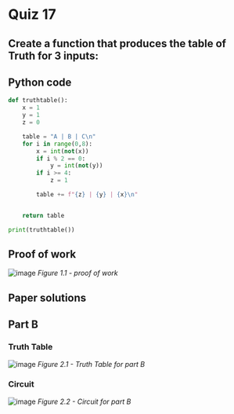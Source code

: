 # Quiz 17 
## Create a function that produces the table of Truth for 3 inputs:

## Python code 

```.py
def truthtable():
    x = 1
    y = 1
    z = 0

    table = "A | B | C\n"
    for i in range(0,8):
        x = int(not(x))
        if i % 2 == 0:
            y = int(not(y))
        if i >= 4:
            z = 1

        table += f"{z} | {y} | {x}\n"


    return table

print(truthtable())

```

## Proof of work 
![image](https://github.com/user-attachments/assets/e53c03f7-e7b6-4f34-97c1-7c7d94db004f)
*Figure 1.1 - proof of work*

## Paper solutions 

## Part B 
### Truth Table 
![image](https://github.com/user-attachments/assets/dc0b696a-eb44-4acb-adda-91dbbdda7074)
*Figure 2.1 - Truth Table for part B*

### Circuit
![image](https://github.com/user-attachments/assets/d5c65a23-e50c-4f5c-a738-a26811d2c46f)
*Figure 2.2 - Circuit for part B*

